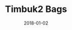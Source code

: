 ---
layout: site
title: "Timbuk2 Bags"
date: 2018-01-02
categories: [community]
version: 1.4.5
major: 1
minor: 4
patch: 5
slug: timbuk2-bags
link: https://www.timbuk2.com/
submitter: lpolepeddi
permalink: /sites/:slug
---